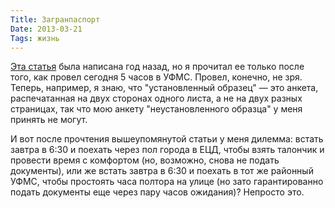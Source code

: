 ```yaml
---
Title: Загранпаспорт
Date: 2013-03-21
Tags: жизнь
---
```


[Эта статья][1] была написана год назад, но я прочитал ее только после того, как провел сегодня 5 часов в УФМС.
Провел, конечно, не зря. Теперь, например, я знаю, что "установленный образец" — это анкета, распечатанная на двух сторонах одного листа, а не на двух разных страницах, так что мою анкету "неустановленного образца" у меня принять не могут.

И вот после прочтения вышеупомянутой статьи у меня дилемма: встать завтра в 6:30 и поехать через пол города в ЕЦД, чтобы взять талончик и провести время с комфортом (но, возможно, снова не подать документы), или же встать завтра в 6:30 и поехать в тот же районный УФМС, чтобы простоять часа полтора на улице (но зато гарантированно подать документы еще через пару часов ожидания)?
Непросто это.

[1]: http://nvspb.ru/tops/esli-dolgo-muchitsya-zagranpasport-poluchitsya-48108/?version=print